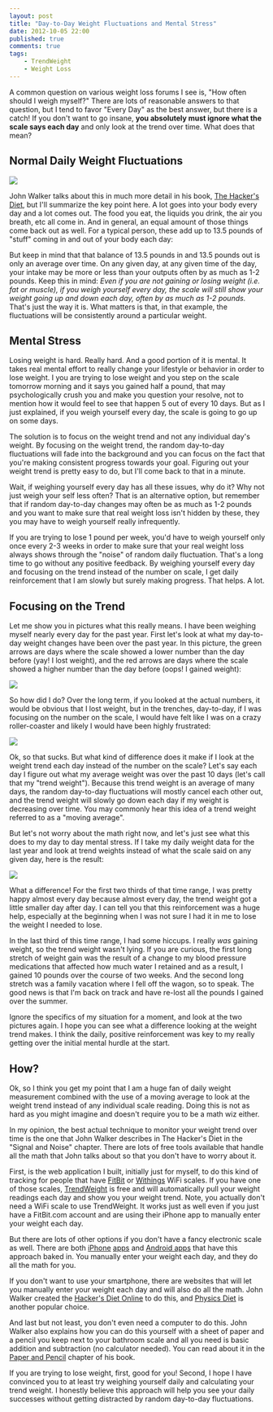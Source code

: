 ```yaml
---
layout: post
title: "Day-to-Day Weight Fluctuations and Mental Stress"
date: 2012-10-05 22:00
published: true
comments: true
tags:
    - TrendWeight
    - Weight Loss
---
```


A common question on various weight loss forums I see is, "How often should I weigh myself?"  There are lots of reasonable answers to that question, but I tend to favor "Every Day" as the best answer, but there is a catch!  If you don't want to go insane, **you absolutely must ignore what the scale says each day** and only look at the trend over time.  What does that mean?

## Normal Daily Weight Fluctuations

<img class="right" src="/stuff/weight-changes-inout.png" />

John Walker talks about this in much more detail in his book, [The Hacker's Diet](http://www.fourmilab.ch/hackdiet/), but I'll summarize the key point here.  A lot goes into your body every day and a lot comes out.  The food you eat, the liquids you drink, the air you breath, etc all come in.  And in general, an equal amount of those things come back out as well.  For a typical person, these add up to 13.5 pounds of "stuff" coming in and out of your body each day:

But keep in mind that that balance of 13.5 pounds in and 13.5 pounds out is only an average over time.  On any given day, at any given time of the day, your intake may be more or less than your outputs often by as much as 1-2 pounds.  Keep this in mind:  _Even if you are not gaining or losing weight (i.e. fat or muscle), if you weigh yourself every day, the scale will still show your weight going up and down each day, often by as much as 1-2 pounds._  That's just the way it is.  What matters is that, in that example, the fluctuations will be consistently around a particular weight.

## Mental Stress

Losing weight is hard.  Really hard.  And a good portion of it is mental.  It takes real mental effort to really change your lifestyle or behavior in order to lose weight.  I you are trying to lose weight and you step on the scale tomorrow morning and it says you gained half a pound, that may psychologically crush you and make you question your resolve, not to mention how it would feel to see that happen 5 out of every 10 days. But as I just explained, if you weigh yourself every day, the scale is going to go up on some days.

The solution is to focus on the weight trend and not any individual day's weight.  By focusing on the weight trend, the random day-to-day fluctuations will fade into the background and you can focus on the fact that you're making consistent progress towards your goal. Figuring out your weight trend is pretty easy to do, but I'll come back to that in a minute.

Wait, if weighing yourself every day has all these issues, why do it?  Why not just weigh your self less often?  That is an alternative option, but remember that if random day-to-day changes may often be as much as 1-2 pounds and you want to make sure that real weight loss isn't hidden by these, they you may have to weigh yourself really infrequently.

If you are trying to lose 1 pound per week, you'd have to weigh yourself only once every 2-3 weeks in order to make sure that your real weight loss always shows through the "noise" of random daily fluctuation.  That's a long time to go without any positive feedback.  By weighing yourself every day and focusing on the trend instead of the number on scale, I get daily reinforcement that I am slowly but surely making progress.  That helps.  A lot.

## Focusing on the Trend

Let me show you in pictures what this really means.  I have been weighing myself nearly every day for the past year.  First let's look at what my day-to-day weight changes have been over the past year.  In this picture, the green arrows are days where the scale showed a lower number than the day before (yay! I lost weight), and the red arrows are days where the scale showed a higher number than the day before (oops! I gained weight):

<img src="/stuff/weight-changes-arrows-scale.png" />

So how did I do?  Over the long term, if you looked at the actual numbers, it would be obvious that I lost weight, but in the trenches, day-to-day, if I was focusing on the number on the scale, I would have felt like I was on a crazy roller-coaster and likely I would have been highly frustrated:

<img src="/stuff/weight-changes-faces-scale.png" />

Ok, so that sucks.  But what kind of difference does it make if I look at the weight trend each day instead of the number on the scale?  Let's say each day I figure out what my average weight was over the past 10 days (let's call that my "trend weight").  Because this trend weight is an average of many days, the random day-to-day fluctuations will mostly cancel each other out, and the trend weight will slowly go down each day if my weight is decreasing over time.  You may commonly hear this idea of a trend weight referred to as a "moving average".

But let's not worry about the math right now, and let's just see what this does to my day to day mental stress.  If I take my daily weight data for the last year and look at trend weights instead of what the scale said on any given day, here is the result:

<img src="/stuff/weight-changes-faces-trend.png" />

What a difference!  For the first two thirds of that time range, I was pretty happy almost every day because almost every day, the trend weight got a little smaller day after day.  I can tell you that this reinforcement was a huge help, especially at the beginning when I was not sure I had it in me to lose the weight I needed to lose.

In the last third of this time range, I had some hiccups.  I really *was* gaining weight, so the trend weight wasn't lying.  If you are curious, the first long stretch of weight gain was the result of a change to my blood pressure medications that affected how much water I retained and as a result, I gained 10 pounds over the course of two weeks.   And the second long stretch was a family vacation where I fell off the wagon, so to speak.  The good news is that I'm back on track and have re-lost all the pounds I gained over the summer.

Ignore the specifics of my situation for a moment, and look at the two pictures again.  I hope you can see what a difference looking at the weight trend makes.  I think the daily, positive reinforcement was key to my really getting over the initial mental hurdle at the start.

## How?

Ok, so I think you get my point that I am a huge fan of daily weight measurement combined with the use of a moving average to look at the weight trend instead of any individual scale reading.  Doing this is not as hard as you might imagine and doesn't require you to be a math wiz either.

In my opinion, the best actual technique to monitor your weight trend over time is the one that John Walker describes in The Hacker's Diet in the "Signal and Noise" chapter.  There are lots of free tools available that handle all the math that John talks about so that you don't have to worry about it.

First, is the web application I built, initially just for myself, to do this kind of tracking for people that have [FitBit](http://amzn.com/B0077L8YFI?tag=trendweight-20) or [Withings](http://amzn.com/B002JE2PSA?tag=trendweight-20) WiFi scales.  If you have one of those scales, [TrendWeight](https://trendweight.com) is free and will automatically pull your weight readings each day and show you your weight trend.  Note, you actually don't need a WiFi scale to use TrendWeight.  It works just as well even if you just have a FitBit.com account and are using their iPhone app to manually enter your weight each day.

But there are lots of other options if you don't have a fancy electronic scale as well.  There are both [iPhone](http://itunes.apple.com/app/fatwatch/id285580720?mt=8) [apps](http://itunes.apple.com/app/true-weight/id287941226?mt=8) and [Android apps](https://play.google.com/store/apps/details?id=net.cachapa.libra&hl=en) that have this approach baked in.  You manually enter your weight each day, and they do all the math for you.

If you don't want to use your smartphone, there are websites that will let you manually enter your weight each day and will also do all the math.  John Walker created the [Hacker's Diet Online](http://www.fourmilab.ch/hackdiet/online/hdo.html) to do this, and [Physics Diet](http://physicsdiet.com/) is another popular choice.

And last but not least, you don't even need a computer to do this.  John Walker also explains how you can do this yourself with a sheet of paper and a pencil you keep next to your bathroom scale and all you need is basic addition and subtraction (no calculator needed).  You can read about it in the [Paper and Pencil](http://www.fourmilab.ch/hackdiet/e4/) chapter of his book.

If you are trying to lose weight, first, good for you!  Second, I hope I have convinced you to at least try weighing yourself daily and calculating your trend weight.  I honestly believe this approach will help you see your daily successes without getting distracted by random day-to-day fluctuations.